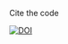 Cite the code

[![DOI](https://zenodo.org/badge/658437595.svg)](https://zenodo.org/badge/latestdoi/658437595)
